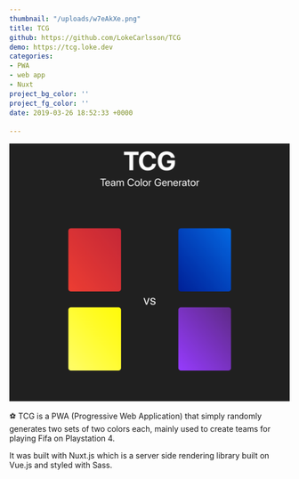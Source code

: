 ```yaml
---
thumbnail: "/uploads/w7eAkXe.png"
title: TCG
github: https://github.com/LokeCarlsson/TCG
demo: https://tcg.loke.dev
categories:
- PWA
- web app
- Nuxt
project_bg_color: ''
project_fg_color: ''
date: 2019-03-26 18:52:33 +0000

---
```

![](/uploads/w7eAkXe.png)

⚽ TCG is a PWA (Progressive Web Application) that simply randomly generates two sets of two colors each, mainly used to create teams for playing Fifa on Playstation 4.

It was built with Nuxt.js which is a server side rendering library built on Vue.js and styled with Sass.